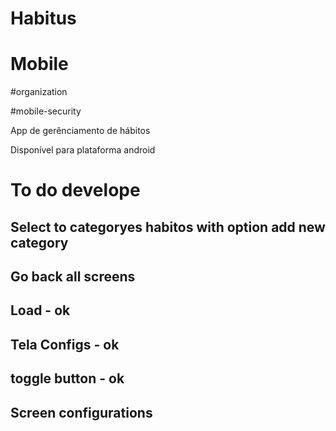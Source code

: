 # Habitus

# Mobile 

#organization

#mobile-security

App de gerênciamento de hábitos

Disponível para plataforma android

# To do develope

## Select to categoryes habitos with option add new category

## Go back all screens
## Load - ok

## Tela Configs - ok

## toggle button - ok 

## Screen configurations
